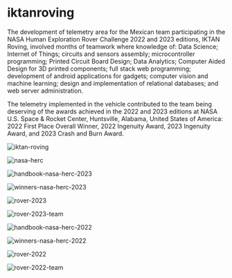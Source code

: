 # iktanroving

The development of telemetry area for the Mexican team participating in the NASA Human Exploration Rover Challenge 2022 and 2023 editions, IKTAN Roving, involved months of teamwork where knowledge of: Data Science; Internet of Things; circuits and sensors assembly; microcontroller programming; Printed Circuit Board Design; Data Analytics; Computer Aided Design for 3D printed components; full stack web programming; development of android applications for gadgets; computer vision and machine learning; design and implementation of relational databases; and web server administration.

The telemetry implemented in the vehicle contributed to the team being deserving of the awards achieved in the 2022 and 2023 editions at NASA U.S. Space & Rocket Center, Huntsville, Alabama, United States of America: 2022 First Place Overall Winner, 2022 Ingenuity Award, 2023 Ingenuity Award, and 2023 Crash and Burn Award.

![iktan-roving](https://github.com/vivasrguez/iktanroving/assets/85045551/f799f656-d70e-4742-b167-aec9563d08e8)

![nasa-herc](https://github.com/vivasrguez/iktanroving/assets/85045551/6121c923-fb9d-4e50-8ccf-de82222e7558)

![handbook-nasa-herc-2023](https://github.com/vivasrguez/iktanroving/assets/85045551/942f631c-1e4c-4997-9cc2-e52b89c1ab2f)

![winners-nasa-herc-2023](https://github.com/vivasrguez/iktanroving/assets/85045551/9cff5799-bd27-46ee-a416-4aa45255f14a)

![rover-2023](https://github.com/vivasrguez/iktanroving/assets/85045551/8d581579-396a-4067-9bf2-33875241f361)

![rover-2023-team](https://github.com/vivasrguez/iktanroving/assets/85045551/e73684b4-2d44-4ffb-ac4c-bb057d1a4f14)

![handbook-nasa-herc-2022](https://github.com/vivasrguez/iktanroving/assets/85045551/cf58e735-589e-425f-a1a9-b6e4dd49fced)

![winners-nasa-herc-2022](https://github.com/vivasrguez/iktanroving/assets/85045551/ffa0f55b-2f62-447d-a0f3-5b33ba3be5e9)

![rover-2022](https://github.com/vivasrguez/iktanroving/assets/85045551/a2e9cea7-8575-4f2b-9f27-30f27b941ae0)

![rover-2022-team](https://github.com/vivasrguez/iktanroving/assets/85045551/2dc72d99-7e05-4df4-a91c-388d3f7ad68e)
